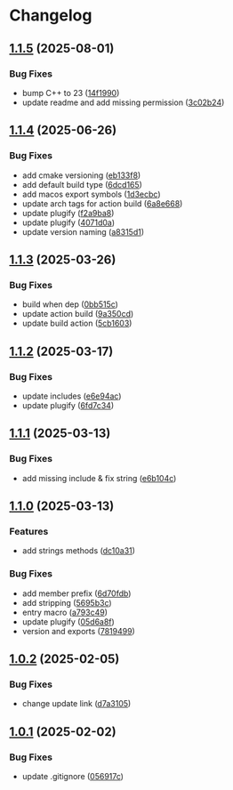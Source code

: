 # Changelog

## [1.1.5](https://github.com/untrustedmodders/dyncall/compare/v1.1.4...v1.1.5) (2025-08-01)


### Bug Fixes

* bump C++ to 23 ([14f1990](https://github.com/untrustedmodders/dyncall/commit/14f1990371756e0f1c64fd446e78b6392a10ca6e))
* update readme and add missing permission ([3c02b24](https://github.com/untrustedmodders/dyncall/commit/3c02b24c6000e8df4cc593edbeb9879bae8a618a))

## [1.1.4](https://github.com/untrustedmodders/dyncall/compare/v1.1.3...v1.1.4) (2025-06-26)


### Bug Fixes

* add cmake versioning ([eb133f8](https://github.com/untrustedmodders/dyncall/commit/eb133f8b40eb4e4995595ba5a25ff7898b49f657))
* add default build type ([6dcd165](https://github.com/untrustedmodders/dyncall/commit/6dcd16567d9b507d527412df0301c7b56549e2a5))
* add macos export symbols ([1d3ecbc](https://github.com/untrustedmodders/dyncall/commit/1d3ecbc9ba5b1b8e09a58668ae89d57a005a99fc))
* update arch tags for action build ([6a8e668](https://github.com/untrustedmodders/dyncall/commit/6a8e668a948b97b837f28519e1b6a67e48c4bb53))
* update plugify ([f2a9ba8](https://github.com/untrustedmodders/dyncall/commit/f2a9ba82a290f38cc2b4ab2784434ddab4450dfe))
* update plugify ([4071d0a](https://github.com/untrustedmodders/dyncall/commit/4071d0afbfd77d44d11ada6396773a2d648d4566))
* update version naming ([a8315d1](https://github.com/untrustedmodders/dyncall/commit/a8315d1709f222ef990b9ec1b812ff1ddd711d81))

## [1.1.3](https://github.com/untrustedmodders/dyncall/compare/v1.1.2...v1.1.3) (2025-03-26)


### Bug Fixes

* build when dep ([0bb515c](https://github.com/untrustedmodders/dyncall/commit/0bb515c0a286f84757bf0aa98a8c7cb6ac660807))
* update action build ([9a350cd](https://github.com/untrustedmodders/dyncall/commit/9a350cdea646987f8522bc90751fc0243c814ee2))
* update build action ([5cb1603](https://github.com/untrustedmodders/dyncall/commit/5cb1603bd5dd591b6ee2b05d63e5f3df8dab9993))

## [1.1.2](https://github.com/untrustedmodders/dyncall/compare/v1.1.1...v1.1.2) (2025-03-17)


### Bug Fixes

* update includes ([e6e94ac](https://github.com/untrustedmodders/dyncall/commit/e6e94ac17a5137d0e15501696861de98a0f50f83))
* update plugify ([6fd7c34](https://github.com/untrustedmodders/dyncall/commit/6fd7c343629001708281aa656e21c5ed5f797810))

## [1.1.1](https://github.com/untrustedmodders/dyncall/compare/v1.1.0...v1.1.1) (2025-03-13)


### Bug Fixes

* add missing include & fix string ([e6b104c](https://github.com/untrustedmodders/dyncall/commit/e6b104c5e0c7a6b4424fc3b36a5a1bae4ae764c7))

## [1.1.0](https://github.com/untrustedmodders/dyncall/compare/v1.0.2...v1.1.0) (2025-03-13)


### Features

* add strings methods ([dc10a31](https://github.com/untrustedmodders/dyncall/commit/dc10a31cd9a09cfa64bfc24770e080ca735c88a7))


### Bug Fixes

* add member prefix ([6d70fdb](https://github.com/untrustedmodders/dyncall/commit/6d70fdbf9152b77a4b5cb62e45a0c61bf31a95eb))
* add stripping ([5695b3c](https://github.com/untrustedmodders/dyncall/commit/5695b3c0a31f80f9bd2e759d705c9af1f26eb415))
* entry macro ([a793c49](https://github.com/untrustedmodders/dyncall/commit/a793c49c17d4552288f94e55693a4381bc38fa54))
* update plugify ([05d6a8f](https://github.com/untrustedmodders/dyncall/commit/05d6a8fd202dab9b18c2ba39641ef902e94ebb6f))
* version and exports ([7819499](https://github.com/untrustedmodders/dyncall/commit/78194991ce38f475e9de5808f7330d2cd8a0f377))

## [1.0.2](https://github.com/untrustedmodders/dyncall/compare/v1.0.1...v1.0.2) (2025-02-05)


### Bug Fixes

* change update link ([d7a3105](https://github.com/untrustedmodders/dyncall/commit/d7a3105717bd503176256ee7bcd11329f2b02c47))

## [1.0.1](https://github.com/untrustedmodders/dyncall/compare/v1.0.0...v1.0.1) (2025-02-02)


### Bug Fixes

* update .gitignore ([056917c](https://github.com/untrustedmodders/dyncall/commit/056917cd0c7a2090f4482d7519e6a172670f436d))

